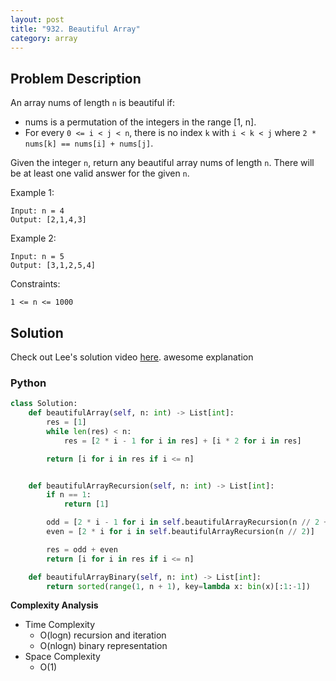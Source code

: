 ```yaml
---
layout: post
title: "932. Beautiful Array"
category: array
---
```



## Problem Description

An array nums of length `n` is beautiful if:

- nums is a permutation of the integers in the range [1, n].
- For every `0 <= i < j < n`, there is no index `k` with `i < k < j` where `2 * nums[k] == nums[i] + nums[j]`.

Given the integer `n`, return any beautiful array nums of length `n`. There will be at least one valid answer for the given `n`.

Example 1:

```
Input: n = 4
Output: [2,1,4,3]
```

Example 2:

```
Input: n = 5
Output: [3,1,2,5,4]
```

Constraints:

```
1 <= n <= 1000
```


## Solution

Check out Lee's solution video [here](https://www.youtube.com/watch?v=9L6bPGDfyqo). awesome explanation

### Python

```python
class Solution:
    def beautifulArray(self, n: int) -> List[int]:
        res = [1]
        while len(res) < n:
            res = [2 * i - 1 for i in res] + [i * 2 for i in res]

        return [i for i in res if i <= n]


    def beautifulArrayRecursion(self, n: int) -> List[int]:
        if n == 1:
            return [1]

        odd = [2 * i - 1 for i in self.beautifulArrayRecursion(n // 2 + n % 2)]
        even = [2 * i for i in self.beautifulArrayRecursion(n // 2)]

        res = odd + even
        return [i for i in res if i <= n]

    def beautifulArrayBinary(self, n: int) -> List[int]:
        return sorted(range(1, n + 1), key=lambda x: bin(x)[:1:-1])

```

**Complexity Analysis**

- Time Complexity
  - O(logn) recursion and iteration
  - O(nlogn) binary representation
- Space Complexity
  - O(1)
